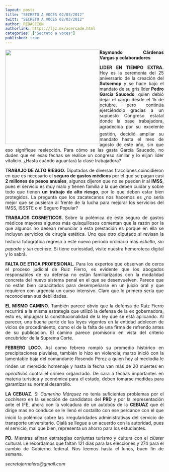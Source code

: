 ```yaml
---
layout: posts
title: "SECRETO A VOCES 02/03/2012"
twitt: "SECRETO A VOCES 02/03/2012"
author: REDACCION
authorlink: https://ljz.mx/acercade.html
categories: ["Secreto a voces"]
published: true
---
```

<img src="images/stories/fotos_marzo/p2 carton 02032012.jpg" border="0" width="300" style="float: left;" />

<p style="text-align: justify;">
  <strong>Raymundo Cárdenas Vargas y colaboradores</strong>
</p>

<p style="text-align: justify;">
  <strong>L</strong><strong>IDER EN TIEMPO EXTRA.</strong> Hoy es la ceremonia del 25 aniversario de la creación del <strong>Sutsemop</strong> y se hace bajo el mandato de su gris líder <strong>Pedro García Saucedo</strong>, quien debió dejar el cargo desde el 15 de octubre, pero continúa ejerciéndolo gracias a un supuesto Congreso estatal donde la base trabajadora, agradecida por su excelente gestión, decidió ampliar su mandato hasta el mes de agosto de este año, sin que eso signifique reelección. Para cómo se las gasta García Saucedo, no duden que en esas fechas se realice un congreso similar y lo elijan líder vitalicio. ¿Hasta cuándo aguantará la clase trabajadora?
</p>

<p style="text-align: justify;">
  <strong>TRABAJO DE ALTO RIESGO.</strong> Diputados de diversas fracciones coincidieron en que es necesario el <strong>seguro de gastos médicos</strong> por el que se pagan casi <strong>2 millones de pesos anuales</strong>, algunos dijeron que no se pueden ir al <strong>IMSS</strong>, pues el servicio es muy malo y tienen familia a la que deben cuidar y sobre todo que tienen <strong>un trabajo de alto riesgo</strong>, por lo que deben estar bien protegidos. La pregunta que los zacatecanos nos hacemos es ¿no sería mejor que se pusieran al frente de la lucha para mejorar los servicios del IMSS, ISSSTE o el Seguro Popular?
</p>

<p style="text-align: justify;">
  <strong>TRABAJOS COSMETICOS. </strong>Sobre la polémica de este seguro de gastos médicos mayores algunos más quisquillosos comentan que la razón por la que algunos no desean renunciar a esta prestación es porque en ella se incluyen servicios de cirugía estética. Uno que otro diputado si revisan la historia fotográfica regresó a este nuevo periodo ordinario más <em>esbelto, sin papada y sin cachete</em>. Si tiene curiosidad, visite nuestra hemeroteca digital y lo sabrá.
</p>

<p style="text-align: justify;">
  <strong>FALTA DE ETICA PROFESIONAL.</strong> Para los expertos que observan de cerca el proceso judicial de Ruiz Fierro, es evidente que los abogados responsables de su defensa no están familiarizados con la modalidad concreta del nuevo sistema penal en el que se desenvuelven. Parece que no están bien capacitados para desempeñarse en un juicio oral y que requieren con urgencia un curso intensivo. Claro que lo primero sería que reconocieran sus debilidades.
</p>

<p style="text-align: justify;">
  <strong>EL MISMO CAMINO.</strong> También parece obvio que la defensa de Ruiz Fierro recurrirá a la misma estrategia que utilizó la defensa de la ex gobernadora, esto es, impugnar la constitucionalidad de la ley que se está aplicando. Al parecer, una buena parte de las leyes vigentes en la entidad adolecen de vicios de procedimiento, como el de la falta de una firma de refrendo antes de su publicación. El camino parece promisorio en vista del criterio encubridor de la Suprema Corte.
</p>

<p style="text-align: justify;">
  <strong>FEBRERO LOCO.</strong> Así como febrero rompió su promedio histórico en precipitaciones pluviales, también lo hizo en violencia; marzo inició con la lamentable baja del comandante Rosendo Pérez a quien hoy al mediodía le rinden un merecido homenaje y hasta la fecha van más de 20 muertes en <em>operativos</em> contra el crimen organizado. De cara a fechas importantes en materia turística y económica para el estado, deben tomarse medidas para garantizar su normal desarrollo.
</p>

<p style="text-align: justify;">
  <strong>LA CEBUAZ.</strong> Si <em>Camerino Márquez</em> no tenía suficientes problemas por el <em>cochinero</em> en la selección de candidatos del <strong>PRD</strong> y por la representación ante el IFE, ahora con la volcadura de un autobús de la <strong>CEBUAZ</strong> que él dirige mas no conduce se le llenó el costalito con ese percance con el que inició la polémica sobre las irregularidades administrativas del servicio de transporte universitario. Ojalá se llegue a un acuerdo con la autoridad, pues el servicio, mal que bien, representa un ahorro para los estudiantes.
</p>

<p style="text-align: justify;">
  <strong>PD.</strong> Mientras afinan estrategias conjuntas turismo y cultura con el <em>clúster</em> cultural. Le recordamos que faltan 121 días para las elecciones y 274 para el cambio de Gobierno federal. Nos leemos hasta el lunes, buen fin de semana.
</p>

<p style="text-align: justify;">
  <em> </em>
</p>

<p style="text-align: justify;">
  <em>secretojornalero@gmail.com</em>
</p>

<p style="text-align: justify;">
   
</p>
